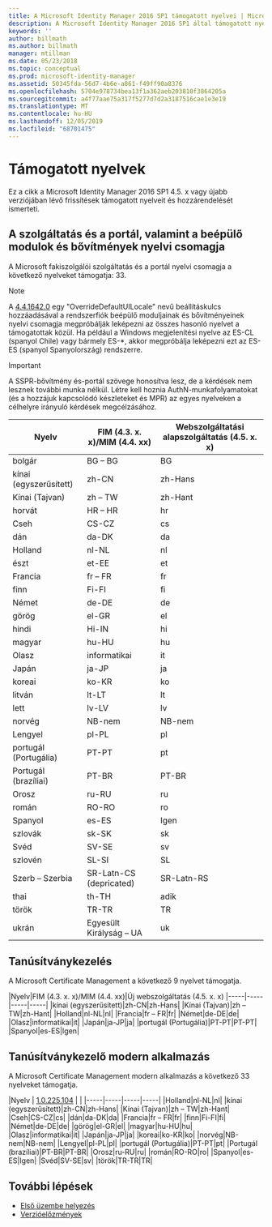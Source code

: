 ```yaml
---
title: A Microsoft Identity Manager 2016 SP1 támogatott nyelvei | Microsoft Docs
description: A Microsoft Identity Manager 2016 SP1 által támogatott nyelvek listája.
keywords: ''
author: billmath
ms.author: billmath
manager: mtillman
ms.date: 05/23/2018
ms.topic: conceptual
ms.prod: microsoft-identity-manager
ms.assetid: 50345fda-56d7-4b6e-a861-f49ff90a8376
ms.openlocfilehash: 5704e978734bea13f1a362aeb203810f3864205a
ms.sourcegitcommit: a4f77aae75a317f5277d7d2a3187516cae1e3e19
ms.translationtype: MT
ms.contentlocale: hu-HU
ms.lasthandoff: 12/05/2019
ms.locfileid: "68701475"
---
```

# <a name="supported-languages"></a>Támogatott nyelvek

Ez a cikk a Microsoft Identity Manager 2016 SP1 4.5. x vagy újabb verziójában lévő frissítések támogatott nyelveit és hozzárendelését ismerteti.

## <a name="mim-service-and-portal-and-add-ins-and-extensions-language-pack"></a>A szolgáltatás és a portál, valamint a beépülő modulok és bővítmények nyelvi csomagja 

A Microsoft fakiszolgálói szolgáltatás és a portál nyelvi csomagja a következő nyelveket támogatja: 33.  

> [!NOTE]
> A [4.4.1642.0](https://support.microsoft.com/en-us/help/4021562/hotfix-rollup-package-build-4-4-1642-0-is-available-for-microsoft) egy "OverrideDefaultUILocale" nevű beállításkulcs hozzáadásával a rendszerfiók beépülő moduljainak és bővítményeinek nyelvi csomagja megpróbálják leképezni az összes hasonló nyelvet a támogatottak közül. Ha például a Windows megjelenítési nyelve az ES-CL (spanyol Chile) vagy bármely ES-\*, akkor megpróbálja leképezni ezt az ES-ES (spanyol Spanyolország) rendszerre.

> [!IMPORTANT]
> A SSPR-bővítmény és-portál szövege honosítva lesz, de a kérdések nem lesznek további munka nélkül. Létre kell hoznia AuthN-munkafolyamatokat (és a hozzájuk kapcsolódó készleteket és MPR) az egyes nyelveken a célhelyre irányuló kérdések megcélzásához.

|       Nyelv        | FIM (4.3. x. x)/MIM (4.4. xx) | Webszolgáltatási alapszolgáltatás (4.5. x. x) |
|-----------------------|--------------------------|--------------|
|       bolgár       |          BG – BG           |      BG      |
| kínai (egyszerűsített)  |          zh-CN           |   zh-Hans    |
|   Kínai (Tajvan)    |          zh – TW           |   zh-Hant    |
|       horvát        |          HR – HR           |      hr      |
|         Cseh         |          CS-CZ           |      cs      |
|        dán         |          da-DK           |      da      |
|         Holland         |          nl-NL           |      nl      |
|       észt        |          et-EE           |      et      |
|        Francia         |          fr – FR           |      fr      |
|        finn        |          Fi-FI           |      fi      |
|        Német         |          de-DE           |      de      |
|         görög         |          el-GR           |      el      |
|         hindi         |          Hi-IN           |      hi      |
|       magyar       |          hu-HU           |      hu      |
|        Olasz        |          informatikai           |      it      |
|       Japán        |          ja-JP           |      ja      |
|        koreai         |          ko-KR           |      ko      |
|      litván       |          lt-LT           |      lt      |
|        lett        |          lv-LV           |      lv      |
|       norvég       |          NB-nem           |    NB-nem     |
|        Lengyel         |          pl-PL           |      pl      |
| portugál (Portugália) |          PT-PT           |      pt      |
|  Portugál (brazíliai)  |          PT-BR           |    PT-BR     |
|        Orosz        |          ru-RU           |      ru      |
|       román        |          RO-RO           |      ro      |
|        Spanyol        |          es-ES           |      Igen      |
|        szlovák         |          sk-SK           |      sk      |
|        Svéd        |          SV-SE           |      sv      |
|       szlovén       |          SL-SI           |      SL      |
|   Szerb – Szerbia    |  SR-Latn-CS (depricated)  |  SR-Latn-RS  |
|         thai          |          th-TH           |      adik      |
|        török        |          TR-TR           |      TR      |
|       ukrán       |          Egyesült Királyság – UA           |      uk      |

## <a name="certificate-management"></a>Tanúsítványkezelés 
A Microsoft Certificate Management a következő 9 nyelvet támogatja. 

|Nyelv|FIM (4.3. x. x)/MIM (4.4. xx)|Új webszolgáltatás (4.5. x. x)
|-----|-----|-----|-----|
|kínai (egyszerűsített)|zh-CN|zh-Hans|
|Kínai (Tajvan)|zh – TW|zh-Hant|
|Holland|nl-NL|nl|
|Francia|fr – FR|fr|
|Német|de-DE|de|
|Olasz|informatikai|it|
|Japán|ja-JP|ja|
|portugál (Portugália)|PT-PT|PT-PT|
|Spanyol|es-ES|Igen|

## <a name="certificate-management-modern-application"></a>Tanúsítványkezelő modern alkalmazás  
A Microsoft Certificate Management modern alkalmazás a következő 33 nyelveket támogatja. 

|Nyelv | [1.0.225.104](https://www.microsoft.com/en-us/download/details.aspx?id=54954) | |
|-----|-----|-----|-----|
|Holland|nl-NL|nl|
|kínai (egyszerűsített)|zh-CN|zh-Hans|
|Kínai (Tajvan)|zh – TW|zh-Hant|
|Cseh|CS-CZ|cs|
|dán|da-DK|da|
|Francia|fr – FR|fr|
|finn|Fi-FI|fi|
|Német|de-DE|de|
|görög|el-GR|el|
|magyar|hu-HU|hu|
|Olasz|informatikai|it|
|Japán|ja-JP|ja|
|koreai|ko-KR|ko|
|norvég|NB-nem|NB-nem|
|Lengyel|pl-PL|pl|
|portugál (Portugália)|PT-PT|pt|
|Portugál (brazíliai)|PT-BR|PT-BR|
|Orosz|ru-RU|ru|
|román|RO-RO|ro|
|Spanyol|es-ES|Igen|
|Svéd|SV-SE|sv|
|török|TR-TR|TR|

## <a name="next-steps"></a>További lépések

- [Első üzembe helyezés](microsoft-identity-manager-deploy.md)
- [Verzióelőzmények](reference/version-history.md)
